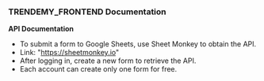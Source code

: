### TRENDEMY_FRONTEND Documentation

**API Documentation**

- To submit a form to Google Sheets, use Sheet Monkey to obtain the API.
- Link: "https://sheetmonkey.io"
- After logging in, create a new form to retrieve the API.
- Each account can create only one form for free.